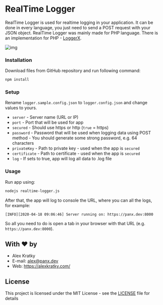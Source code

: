 # RealTime Logger
RealTime Logger is used for realtime logging in your application. It can be done in every language, you just need to send a POST request with your JSON object. RealTime Logger was mainly made for PHP language. There is an implementation for PHP - [LoggerX](https://github.com/AlexKratky/LoggerX).

![img](https://i.imgur.com/7QYiX4k.png)



### Installation

Download files from GitHub repository and run following command:

```bash
npm install
```

### Setup

Rename `logger.sample.config.json` to `logger.config.json` and change values to yours.

* `server` - Server name (URL or IP)
* `port` - Port that will be used for app
* `secured` - Should use https or http (`true` = https)
* `password` - Password that will be used when logging data using POST method - You should generate some strong password, e.g. 64 characters
* `privateKey` - Path to private key - used when the app is `secured`
* `certificate` - Path to certificate - used when the app is `secured`
* `log` - If sets to true, app will log all data to .log file

### Usage

Run app using:

```bash
nodejs realtime-logger.js
```

After that, the app will log to console the URL, where you can all the logs, for example:

```bash
[INFO][2020-04-18 09:06:46] Server running on: https://panx.dev:8000
```

So all you need to do is open a tab in your browser with that URL (e.g. `https://panx.dev:8000`).

## With ❤️ by

- Alex Kratky
- E-mail: [alex@panx.dev](mailto:alex@panx.dev)
- Web: https://alexkratky.com/

## License

This project is licensed under the MIT License - see the [LICENSE](https://github.com/AlexKratky/realtime-logger/blob/master/LICENSE) file for details